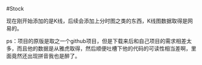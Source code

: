 #Stock


现在刚开始添加的是K线，后续会添加上分时图之类的东西，K线图数据取得是网易的。

ps：项目的原版是取之一个github项目，但是下载来后和自己项目的需求相差太多，而且他的数据是从雅虎取得，然后顺便吐槽下他的代码的可读性相当差啊，里面竟然还出现拼音我也是醉了。